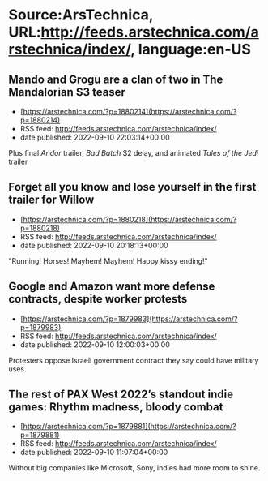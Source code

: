 # Source:ArsTechnica, URL:http://feeds.arstechnica.com/arstechnica/index/, language:en-US

## Mando and Grogu are a clan of two in The Mandalorian S3 teaser
 - [https://arstechnica.com/?p=1880214](https://arstechnica.com/?p=1880214)
 - RSS feed: http://feeds.arstechnica.com/arstechnica/index/
 - date published: 2022-09-10 22:03:14+00:00

Plus final <em>Andor</em> trailer, <em>Bad Batch</em> S2 delay, and animated <em>Tales of the Jedi</em> trailer

## Forget all you know and lose yourself in the first trailer for Willow
 - [https://arstechnica.com/?p=1880218](https://arstechnica.com/?p=1880218)
 - RSS feed: http://feeds.arstechnica.com/arstechnica/index/
 - date published: 2022-09-10 20:18:13+00:00

"Running! Horses! Mayhem! Mayhem! Happy kissy ending!"

## Google and Amazon want more defense contracts, despite worker protests
 - [https://arstechnica.com/?p=1879983](https://arstechnica.com/?p=1879983)
 - RSS feed: http://feeds.arstechnica.com/arstechnica/index/
 - date published: 2022-09-10 12:00:03+00:00

Protesters oppose Israeli government contract they say could have military uses.

## The rest of PAX West 2022’s standout indie games: Rhythm madness, bloody combat
 - [https://arstechnica.com/?p=1879881](https://arstechnica.com/?p=1879881)
 - RSS feed: http://feeds.arstechnica.com/arstechnica/index/
 - date published: 2022-09-10 11:07:04+00:00

Without big companies like Microsoft, Sony, indies had more room to shine.

